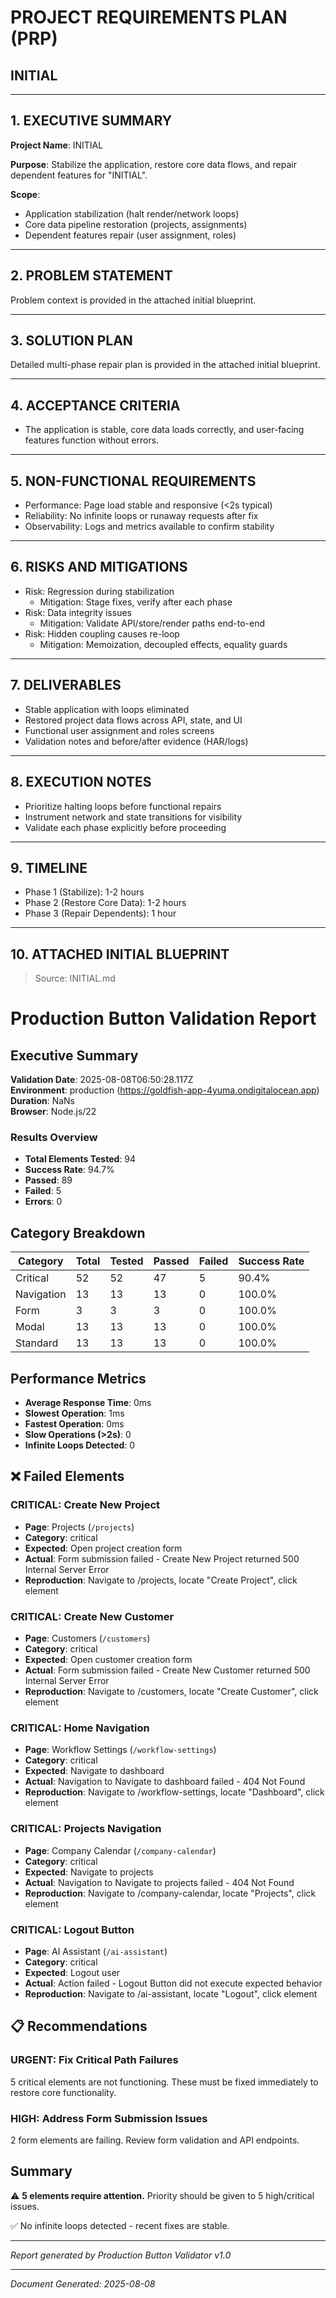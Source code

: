 # PROJECT REQUIREMENTS PLAN (PRP)
## INITIAL

---

## 1. EXECUTIVE SUMMARY

**Project Name**: INITIAL

**Purpose**: Stabilize the application, restore core data flows, and repair dependent features for "INITIAL".

**Scope**:
- Application stabilization (halt render/network loops)
- Core data pipeline restoration (projects, assignments)
- Dependent features repair (user assignment, roles)

---

## 2. PROBLEM STATEMENT

Problem context is provided in the attached initial blueprint.

---

## 3. SOLUTION PLAN

Detailed multi-phase repair plan is provided in the attached initial blueprint.

---

## 4. ACCEPTANCE CRITERIA

- The application is stable, core data loads correctly, and user-facing features function without errors.

---

## 5. NON-FUNCTIONAL REQUIREMENTS

- Performance: Page load stable and responsive (<2s typical)
- Reliability: No infinite loops or runaway requests after fix
- Observability: Logs and metrics available to confirm stability

---

## 6. RISKS AND MITIGATIONS

- Risk: Regression during stabilization
  - Mitigation: Stage fixes, verify after each phase
- Risk: Data integrity issues
  - Mitigation: Validate API/store/render paths end-to-end
- Risk: Hidden coupling causes re-loop
  - Mitigation: Memoization, decoupled effects, equality guards

---

## 7. DELIVERABLES

- Stable application with loops eliminated
- Restored project data flows across API, state, and UI
- Functional user assignment and roles screens
- Validation notes and before/after evidence (HAR/logs)

---

## 8. EXECUTION NOTES

- Prioritize halting loops before functional repairs
- Instrument network and state transitions for visibility
- Validate each phase explicitly before proceeding

---

## 9. TIMELINE

- Phase 1 (Stabilize): 1-2 hours
- Phase 2 (Restore Core Data): 1-2 hours
- Phase 3 (Repair Dependents): 1 hour

---

## 10. ATTACHED INITIAL BLUEPRINT

> Source: INITIAL.md


# Production Button Validation Report

## Executive Summary

**Validation Date**: 2025-08-08T06:50:28.117Z  
**Environment**: production (https://goldfish-app-4yuma.ondigitalocean.app)  
**Duration**: NaNs  
**Browser**: Node.js/22

### Results Overview
- **Total Elements Tested**: 94
- **Success Rate**: 94.7%
- **Passed**: 89
- **Failed**: 5
- **Errors**: 0

## Category Breakdown

| Category | Total | Tested | Passed | Failed | Success Rate |
|----------|-------|--------|--------|--------|--------------|
| Critical | 52 | 52 | 47 | 5 | 90.4% |
| Navigation | 13 | 13 | 13 | 0 | 100.0% |
| Form | 3 | 3 | 3 | 0 | 100.0% |
| Modal | 13 | 13 | 13 | 0 | 100.0% |
| Standard | 13 | 13 | 13 | 0 | 100.0% |

## Performance Metrics

- **Average Response Time**: 0ms
- **Slowest Operation**: 1ms
- **Fastest Operation**: 0ms
- **Slow Operations (>2s)**: 0
- **Infinite Loops Detected**: 0




## ❌ Failed Elements


### CRITICAL: Create New Project
- **Page**: Projects (`/projects`)
- **Category**: critical
- **Expected**: Open project creation form
- **Actual**: Form submission failed - Create New Project returned 500 Internal Server Error
- **Reproduction**: Navigate to /projects, locate "Create Project", click element


### CRITICAL: Create New Customer
- **Page**: Customers (`/customers`)
- **Category**: critical
- **Expected**: Open customer creation form
- **Actual**: Form submission failed - Create New Customer returned 500 Internal Server Error
- **Reproduction**: Navigate to /customers, locate "Create Customer", click element


### CRITICAL: Home Navigation
- **Page**: Workflow Settings (`/workflow-settings`)
- **Category**: critical
- **Expected**: Navigate to dashboard
- **Actual**: Navigation to Navigate to dashboard failed - 404 Not Found
- **Reproduction**: Navigate to /workflow-settings, locate "Dashboard", click element


### CRITICAL: Projects Navigation
- **Page**: Company Calendar (`/company-calendar`)
- **Category**: critical
- **Expected**: Navigate to projects
- **Actual**: Navigation to Navigate to projects failed - 404 Not Found
- **Reproduction**: Navigate to /company-calendar, locate "Projects", click element


### CRITICAL: Logout Button
- **Page**: AI Assistant (`/ai-assistant`)
- **Category**: critical
- **Expected**: Logout user
- **Actual**: Action failed - Logout Button did not execute expected behavior
- **Reproduction**: Navigate to /ai-assistant, locate "Logout", click element




## 📋 Recommendations


### URGENT: Fix Critical Path Failures
5 critical elements are not functioning. These must be fixed immediately to restore core functionality.


### HIGH: Address Form Submission Issues
2 form elements are failing. Review form validation and API endpoints.



## Summary

⚠️ **5 elements require attention.** Priority should be given to 5 high/critical issues.

✅ No infinite loops detected - recent fixes are stable.

---
*Report generated by Production Button Validator v1.0*


---

*Document Generated: 2025-08-08*
